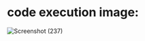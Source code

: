 # code execution image:
![Screenshot (237)](https://user-images.githubusercontent.com/89648206/132446357-bae48c17-4e85-453a-b401-249d10ff349c.png)

